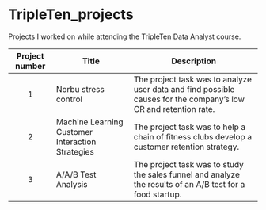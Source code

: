 # TripleTen_projects
Projects I worked on while attending the TripleTen Data Analyst course.


| Project number | Title | Description |
| :-----------: | ----------- |----------- |
| 1 | Norbu stress control| The project task was to analyze user data and find possible causes for the company’s low CR and retention rate. |
| 2 | Machine Learning Customer Interaction Strategies | The project task was to help a chain of fitness clubs develop a customer retention strategy. |
| 3 | A/A/B Test Analysis | The project task was to study the sales funnel and analyze the results of an A/B test for a food startup. |
